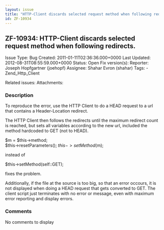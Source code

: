 ```yaml
---
layout: issue
title: "HTTP-Client discards selected request method when following redirects."
id: ZF-10934
---
```


ZF-10934: HTTP-Client discards selected request method when following redirects.
--------------------------------------------------------------------------------

 Issue Type: Bug Created: 2011-01-11T02:36:36.000+0000 Last Updated: 2012-08-31T08:55:59.000+0000 Status: Open Fix version(s): 
 Reporter:  Joseph Hopfgartner (joehopf)  Assignee:  Shahar Evron (shahar)  Tags: - Zend\_Http\_Client
 
 Related issues: 
 Attachments: 
### Description

To reproduce the error, use the HTTP Client to do a HEAD request to a url that contains a Header-Location redirect.

The HTTP Client then follows the redirects until the maximum redirect count is reached, but sets all variables according to the new url, included the method hardcoded to GET (not to HEAD).

$m = $this->method;  
 $this->resetParameters(); $this->setMethod($m);

instead of

$this->setMethod(self::GET);

fixes the problem.

Additionally, if the file at the source is too big, so that an error occours, it is not displayed when doing a HEAD request that gets converted to GET. The client script just terminates with no error or message, even with maximum error reporting and display errors.

 

 

### Comments

No comments to display